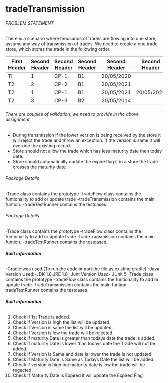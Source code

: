 # tradeTransmission

###### PROBLEM STATEMENT <h6> 
  There is a scenario where thousands of trades are flowing into one store, assume any way of transmission of trades. We need to create a one trade store, which stores the trade     in the following order.
  


  First Header  | Second Header| Second Header| Second Header| Second Header| Second Header| Second Header
------------- | -------------| -------------| -------------| -------------| -------------| -------------
Tl  | 1| CP-1| B1| 20/05/2020| <today date>| N
T2  | 2| CP-2| B1| 20/05/2021| <today date>| N
T2  | 1| CP-1| B1| 20/05/2021| 20/05/2021| N
T2  | 3| CP-3| B2| 20/05/2014| <today date>| Y




###### There are couples of validation, we need to provide in the above assignment <h6> 
- During transmission if the lower version is being received by the store it will reject the trade and throw an exception. If the version is same it will override the existing record.
- Store should not allow the trade which has less maturity date then today date.
- Store should automatically update the expire flag if in a store the trade crosses the maturity date.


###### Package Details <h6>
  -Trade class contains the prototype
  -tradeFlow class contains the funtionality to add or update trade
  -tradeTransmission contains the main funtion.
  -tradeTestRunner contains the testcases.
  
 ###### Package Details <h6>
  -Trade class contains the prototype
  -tradeFlow class contains the funtionality to add or update trade
  -tradeTransmission contains the main funtion.
  -tradeTestRunner contains the testcases.
  
##### Built information <h6>
  -Gradle was used.(To run the code import the file as existing gradle)
  -Java Version Used:-JDK 1.8,JRE 1.8
  -Junt Version Used- JUnit 5
  -Trade class contains the prototype
  -tradeFlow class contains the funtionality to add or update trade
  -tradeTransmission contains the main funtion.
  -tradeTestRunner contains the testcases.
 
 ##### Built information <h6>
  1. Check if 1st Trade is added.
  2. Check if Version is high the list will be updated.
  3. Check if Version is same the list will be updated.
  4. Check if Version is low the trade will be rejected.
  5. Check if maturity Date is greater than todays date the trade is added.
  6. Check if maturity Date is lower than todays date the Trade will not be added.
  7. Check if Version is Same and date is lower the trade is not updated.
  8. Check if Maturity Date is Same as Todays Date the list will be added.
  9. Check if version is high but maturity date is low the trade will be regected.
  10. Check If Maturity Date is Expired it will update the Expired Flag
  
